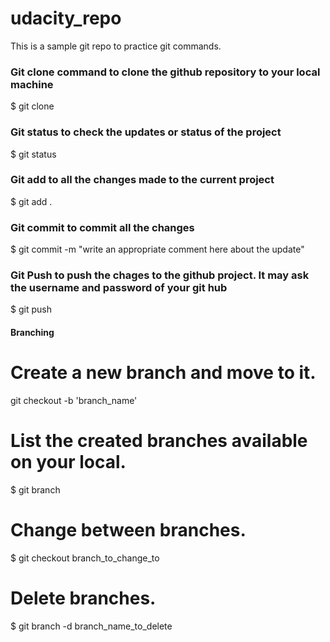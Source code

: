 # udacity_repo
This is a sample git repo to practice git commands.

### Git clone command to clone the github repository to your local machine
$ git clone 

### Git status to check the updates or status of the project
$ git status

### Git add to all the changes made to the current project
$ git add .

### Git commit to commit all the changes 
$ git commit -m "write an appropriate comment here about the update"

### Git Push to push the chages to the github project. It may ask the username and password of your git hub
$ git push

#### Branching
# Create a new branch and move to it.
git checkout -b 'branch_name'

# List the created branches available on your local.
$ git branch

# Change between branches.
$ git checkout branch_to_change_to

# Delete branches.
$  git branch -d branch_name_to_delete




